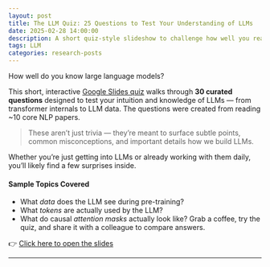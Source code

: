 ```yaml
---
layout: post
title: The LLM Quiz: 25 Questions to Test Your Understanding of LLMs
date: 2025-02-28 14:00:00
description: A short quiz-style slideshow to challenge how well you really know large language models
tags: LLM
categories: research-posts
---
```


How well do you know large language models?

This short, interactive [Google Slides quiz](https://docs.google.com/presentation/d/1dvnVDBSXkFvtzyOeEmtcJrpicqvaJeiRHMOZM-QjEos/edit?usp=sharing) walks through **30 curated questions** designed to test your intuition and knowledge of LLMs — from transformer internals to LLM data. The questions were created from reading ~10 core NLP papers.

> These aren’t just trivia — they’re meant to surface subtle points, common misconceptions, and important details how we build LLMs.

Whether you’re just getting into LLMs or already working with them daily, you’ll likely find a few surprises inside.

#### Sample Topics Covered
- What *data* does the LLM see during pre-training?
- What *tokens* are actually used by the LLM?
- What do causal *attention masks* actually look like? 
Grab a coffee, try the quiz, and share it with a colleague to compare answers.

👉 [Click here to open the slides](https://docs.google.com/presentation/d/1dvnVDBSXkFvtzyOeEmtcJrpicqvaJeiRHMOZM-QjEos/edit?usp=sharing)

<hr>

